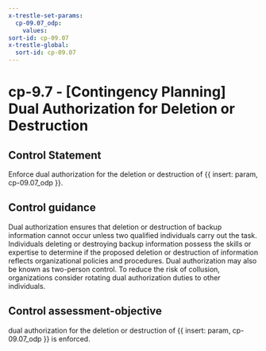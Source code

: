 ```yaml
---
x-trestle-set-params:
  cp-09.07_odp:
    values:
sort-id: cp-09.07
x-trestle-global:
  sort-id: cp-09.07
---
```


# cp-9.7 - \[Contingency Planning\] Dual Authorization for Deletion or Destruction

## Control Statement

Enforce dual authorization for the deletion or destruction of {{ insert: param, cp-09.07_odp }}.

## Control guidance

Dual authorization ensures that deletion or destruction of backup information cannot occur unless two qualified individuals carry out the task. Individuals deleting or destroying backup information possess the skills or expertise to determine if the proposed deletion or destruction of information reflects organizational policies and procedures. Dual authorization may also be known as two-person control. To reduce the risk of collusion, organizations consider rotating dual authorization duties to other individuals.

## Control assessment-objective

dual authorization for the deletion or destruction of {{ insert: param, cp-09.07_odp }} is enforced.
